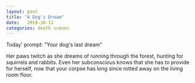```yaml
---
layout: post
title: "A Dog's Dream"
date:   2019-10-11
categories: death scenes
---
```

Today' prompt: "Your dog's last dream"

Her paws twitch as she dreams of running through the forest, hunting for squirrels and rabbits. Even her subconscious knows that she has to provide for herself, now that your corpse has long since rotted away on the living room floor.
